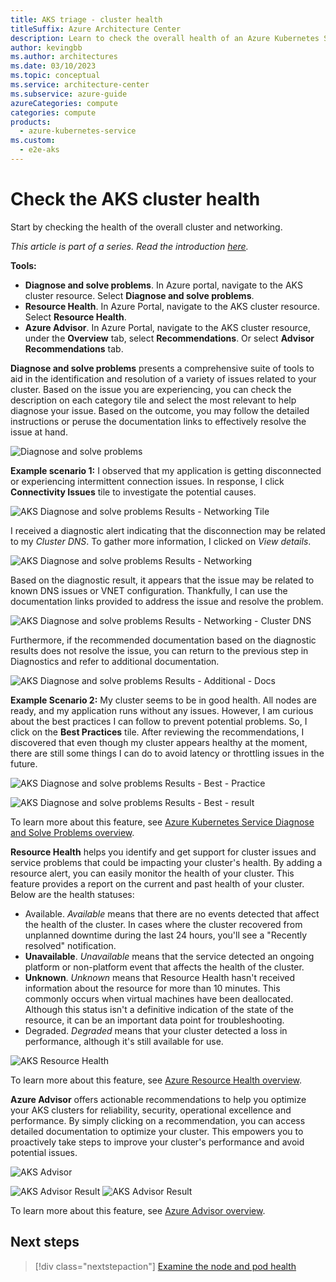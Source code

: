 ```yaml
---
title: AKS triage - cluster health
titleSuffix: Azure Architecture Center
description: Learn to check the overall health of an Azure Kubernetes Service (AKS) cluster, as part of a triage step for AKS clusters.
author: kevingbb
ms.author: architectures
ms.date: 03/10/2023
ms.topic: conceptual
ms.service: architecture-center
ms.subservice: azure-guide
azureCategories: compute
categories: compute
products:
  - azure-kubernetes-service
ms.custom:
  - e2e-aks
---
```


# Check the AKS cluster health

Start by checking the health of the overall cluster and networking.

_This article is part of a series. Read the introduction [here](aks-triage-practices.md)._

**Tools:**

- **Diagnose and solve problems**. In Azure portal, navigate to the AKS cluster resource. Select **Diagnose and solve problems**.
-  **Resource Health**. In Azure Portal, navigate to the AKS cluster resource. Select **Resource Health**.
- **Azure Advisor**. In Azure Portal, navigate to the AKS cluster resource, under the **Overview** tab, select **Recommendations**. Or select **Advisor Recommendations** tab.

**Diagnose and solve problems** presents a comprehensive suite of tools to aid in the identification and resolution of a variety of issues related to your cluster. Based on the issue you are experiencing, you can check the description on each category tile and select the most relevant to help diagnose your issue. Based on the outcome, you may follow the detailed instructions or peruse the documentation links to effectively resolve the issue at hand. 

![Diagnose and solve problems](images/aks-diagnostics.png)

**Example scenario 1:** I observed that my application is getting disconnected or experiencing intermittent connection issues. In response, I click **Connectivity Issues** tile to investigate the potential causes. 

![AKS Diagnose and solve problems Results - Networking Tile](images/aks-diagnostics-tile.png)

I received a diagnostic alert indicating that the disconnection may be related to my *Cluster DNS*. To gather more information, I clicked on *View details*. 

![AKS Diagnose and solve problems Results - Networking](images/aks-diagnostics-results.png)

Based on the diagnostic result, it appears that the issue may be related to known DNS issues or VNET configuration. Thankfully, I can use the documentation links provided to address the issue and resolve the problem.

![AKS Diagnose and solve problems Results - Networking - Cluster DNS](images/aks-diagnostics-network.png)

Furthermore, if the recommended documentation based on the diagnostic results does not resolve the issue, you can return to the previous step in Diagnostics and refer to additional documentation.

![AKS Diagnose and solve problems Results - Additional - Docs](images/aks-diagnostics-doc.png)

**Example Scenario 2:** My cluster seems to be in good health. All nodes are ready, and my application runs without any issues. However, I am curious about the best practices I can follow to prevent potential problems. So, I click on the **Best Practices** tile. After reviewing the recommendations, I discovered that even though my cluster appears healthy at the moment, there are still some things I can do to avoid latency or throttling issues in the future. 

![AKS Diagnose and solve problems Results - Best - Practice](images/aks-diagnostics-best.png)

![AKS Diagnose and solve problems Results - Best - result](images/aks-diagnostics-practice.png)

To learn more about this feature, see [Azure Kubernetes Service Diagnose and Solve Problems overview](/azure/aks/concepts-diagnostics).


**Resource Health** helps you identify and get support for cluster issues and service problems that could be impacting your cluster's health. By adding a resource alert, you can easily monitor the health of your cluster. This feature provides a report on the current and past health of your cluster. Below are the health statuses:

- Available. *Available* means that there are no events detected that affect the health of the cluster. In cases where the cluster recovered from unplanned downtime during the last 24 hours, you'll see a "Recently resolved" notification.
- **Unavailable**. *Unavailable* means that the service detected an ongoing platform or non-platform event that affects the health of the cluster.
- **Unknown**. *Unknown* means that Resource Health hasn't received information about the resource for more than 10 minutes. This commonly occurs when virtual machines have been deallocated. Although this status isn't a definitive indication of the state of the resource, it can be an important data point for troubleshooting.
- Degraded. *Degraded* means that your cluster detected a loss in performance, although it's still available for use.

![AKS Resource Health](images/aks-resource-health.png)

To learn more about this feature, see [Azure Resource Health overview](/azure/service-health/resource-health-overview).

**Azure Advisor** offers actionable recommendations to help you optimize your AKS clusters for reliability, security, operational excellence and performance. By simply clicking on a recommendation, you can access detailed documentation to optimize your cluster. This empowers you to proactively take steps to improve your cluster's performance and avoid potential issues.

![AKS Advisor](images/aks-advisor.png)

![AKS Advisor Result](images/aks-advisor-action.png) 
![AKS Advisor Result](images/aks-advisor-result.png) 

To learn more about this feature, see [Azure Advisor overview](/azure/advisor/advisor-overview).

## Next steps

> [!div class="nextstepaction"]
> [Examine the node and pod health](aks-triage-node-health.md)
